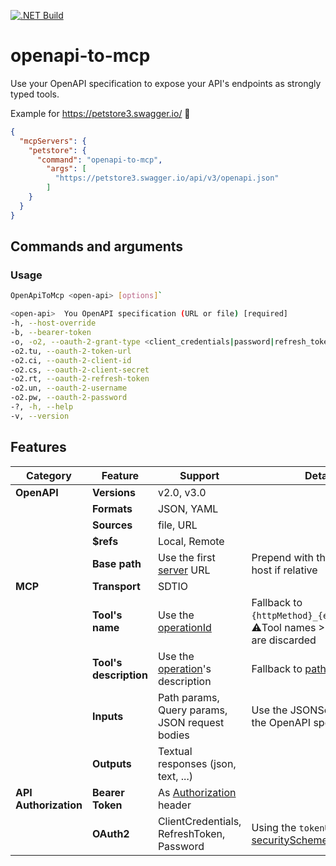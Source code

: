 [![.NET Build](https://github.com/ouvreboite/openapi-to-mcp/actions/workflows/build_and_test.yml/badge.svg)](https://github.com/ouvreboite/openapi-to-mcp/actions/workflows/build_and_test.yml)

# openapi-to-mcp

Use your OpenAPI specification to expose your API's endpoints as strongly typed tools.

Example for https://petstore3.swagger.io/ 🎉

```json
{
  "mcpServers": {
    "petstore": {
      "command": "openapi-to-mcp",
        "args": [
          "https://petstore3.swagger.io/api/v3/openapi.json"
        ]
    }
  }
}
```


## Commands and arguments

### Usage


```bash
OpenApiToMcp <open-api> [options]`
```

```bash
<open-api>  You OpenAPI specification (URL or file) [required]
-h, --host-override                                                        Host override
-b, --bearer-token                                                         Bearer token
-o, -o2, --oauth-2-grant-type <client_credentials|password|refresh_token>  OAuth2 flow to be used
-o2.tu, --oauth-2-token-url                                                OAuth2 token endpoint URL (override the one defined in your OpenAPI for your chosen OAuth2 flow)
-o2.ci, --oauth-2-client-id                                                OAuth2 client id (for the client_credentials grant_type)
-o2.cs, --oauth-2-client-secret                                            OAuth2 client secret (for the client_credentials grant_type)
-o2.rt, --oauth-2-refresh-token                                            OAuth2 refresh token (for the refresh_token grant_type)
-o2.un, --oauth-2-username                                                 OAuth2 username (for the password grant_type)
-o2.pw, --oauth-2-password                                                 OAuth2 password (for the password grant_type)
-?, -h, --help                                                             Show help and usage information
-v, --version                                                              Show version information
```

## Features

| Category              | Feature                | Support                                                                                                      | Details                                                                                                            |
|-----------------------|------------------------|--------------------------------------------------------------------------------------------------------------|--------------------------------------------------------------------------------------------------------------------|
| **OpenAPI**           | **Versions**           | v2.0, v3.0                                                                                                   |                                                                                                                    |
|                       | **Formats**            | JSON, YAML                                                                                                   |                                                                                                                    |
|                       | **Sources**            | file, URL                                                                                                    |                                                                                                                    |
|                       | **$refs**              | Local, Remote                                                                                                |                                                                                                                    |
|                       | **Base path**          | Use the first [server](https://swagger.io/docs/specification/v3_0/api-host-and-base-path/) URL               | Prepend with the source URL host if relative                                                                       |
| **MCP**               | **Transport**          | SDTIO                                                                                                        |                                                                                                                    |
|                       | **Tool's name**        | Use the [operationId](https://swagger.io/docs/specification/v3_0/paths-and-operations/#operationid)          | Fallback to `{httpMethod}_{escaped_path}`. ⚠️Tool names >64 chars long are discarded                               |
|                       | **Tool's description** | Use the [operation](https://swagger.io/docs/specification/v3_0/paths-and-operations)'s description           | Fallback to [path](https://swagger.io/docs/specification/v3_0/paths-and-operations)'s description                  |
|                       | **Inputs**             | Path params, Query params, JSON request bodies                                                               | Use the JSONSchema from the OpenAPI specification                                                                  |
|                       | **Outputs**            | Textual responses (json, text, ...)                                                                          |                                                                                                                    |
| **API Authorization** | **Bearer Token**       | As [Authorization](https://developer.mozilla.org/en-US/docs/Web/HTTP/Reference/Headers/Authorization) header |                                                                                                                    |
|                       | **OAuth2**             | ClientCredentials, RefreshToken, Password                                                                    | Using the `tokenUrl` from the [securitySchemes](https://swagger.io/docs/specification/v3_0/authentication/oauth2/) |
